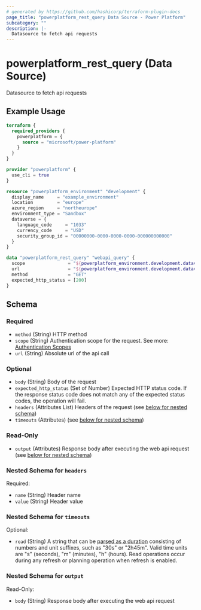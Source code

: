```yaml
---
# generated by https://github.com/hashicorp/terraform-plugin-docs
page_title: "powerplatform_rest_query Data Source - Power Platform"
subcategory: ""
description: |-
  Datasource to fetch api requests
---
```


# powerplatform_rest_query (Data Source)

Datasource to fetch api requests

## Example Usage

```terraform
terraform {
  required_providers {
    powerplatform = {
      source = "microsoft/power-platform"
    }
  }
}

provider "powerplatform" {
  use_cli = true
}

resource "powerplatform_environment" "development" {
  display_name     = "example_environment"
  location         = "europe"
  azure_region     = "northeurope"
  environment_type = "Sandbox"
  dataverse = {
    language_code     = "1033"
    currency_code     = "USD"
    security_group_id = "00000000-0000-0000-0000-000000000000"
  }
}

data "powerplatform_rest_query" "webapi_query" {
  scope                = "${powerplatform_environment.development.dataverse.url}/.default"
  url                  = "${powerplatform_environment.development.dataverse.url}/api/data/v9.2/RetrieveCurrentOrganization(AccessType=@p1)?@p1=Microsoft.Dynamics.CRM.EndpointAccessType'Default'"
  method               = "GET"
  expected_http_status = [200]
}
```

<!-- schema generated by tfplugindocs -->
## Schema

### Required

- `method` (String) HTTP method
- `scope` (String) Authentication scope for the request. See more: [Authentication Scopes](https://learn.microsoft.com/en-us/entra/identity-platform/scopes-oidc)
- `url` (String) Absolute url of the api call

### Optional

- `body` (String) Body of the request
- `expected_http_status` (Set of Number) Expected HTTP status code. If the response status code does not match any of the expected status codes, the operation will fail.
- `headers` (Attributes List) Headers of the request (see [below for nested schema](#nestedatt--headers))
- `timeouts` (Attributes) (see [below for nested schema](#nestedatt--timeouts))

### Read-Only

- `output` (Attributes) Response body after executing the web api request (see [below for nested schema](#nestedatt--output))

<a id="nestedatt--headers"></a>
### Nested Schema for `headers`

Required:

- `name` (String) Header name
- `value` (String) Header value


<a id="nestedatt--timeouts"></a>
### Nested Schema for `timeouts`

Optional:

- `read` (String) A string that can be [parsed as a duration](https://pkg.go.dev/time#ParseDuration) consisting of numbers and unit suffixes, such as "30s" or "2h45m". Valid time units are "s" (seconds), "m" (minutes), "h" (hours). Read operations occur during any refresh or planning operation when refresh is enabled.


<a id="nestedatt--output"></a>
### Nested Schema for `output`

Read-Only:

- `body` (String) Response body after executing the web api request
